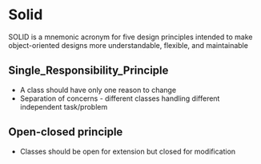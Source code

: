 # Solid
SOLID is a mnemonic acronym for five design principles intended to make object-oriented designs more understandable, flexible, and maintainable

## Single_Responsibility_Principle
* A class should have only one reason to change
* Separation of concerns  - different classes handling different independent task/problem

## Open-closed principle
* Classes should be open for extension but closed for modification
  
